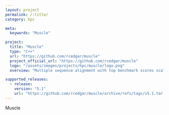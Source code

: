 ```yaml
---
layout: project
permalink: /:title/
category: hpc

meta:
  keywords: "Muscle"

project:
  title: "Muscle"
  type: "C++"
  url: "https://github.com/rcedgar/muscle"
  project_official_url: "https://github.com/rcedgar/muscle"
  logo: "/assets/images/projects/hpc/muscle/logo.png"
  overview: "Multiple sequence alignment with top benchmark scores scalable to thousands of sequences. Generates replicate alignments, enabling assessment of downstream analyses such as trees and predicted structures."

supported_releases:
  - release:
    version: "5.1"
    url: "https://github.com/rcedgar/muscle/archive/refs/tags/v5.1.tar.gz"
---
```


<p>Muscle</p>
